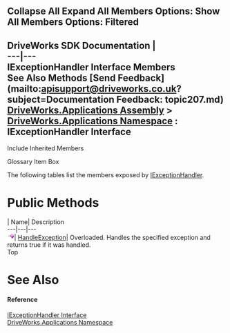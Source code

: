 Collapse All Expand All Members Options: Show All  Members Options: Filtered   
---  
DriveWorks SDK Documentation  |   
---|---  
IExceptionHandler Interface Members   
See Also Methods [Send Feedback](mailto:apisupport@driveworks.co.uk?subject=Documentation Feedback: topic207.md)  
[DriveWorks.Applications Assembly](topic13.md) > [DriveWorks.Applications Namespace](topic16.md) : IExceptionHandler Interface  
---  
  
Include Inherited Members    


Glossary Item Box

The following tables list the members exposed by [IExceptionHandler](topic207.md).

# Public Methods

| Name| Description  
---|---|---  
![ Method](dotnetimages/Method.gif)| [HandleException](topic212.md)| Overloaded. Handles the specified exception and returns true if it was handled.   
Top

# See Also

#### Reference

[IExceptionHandler Interface](topic207.md)   
[DriveWorks.Applications Namespace](topic16.md)


